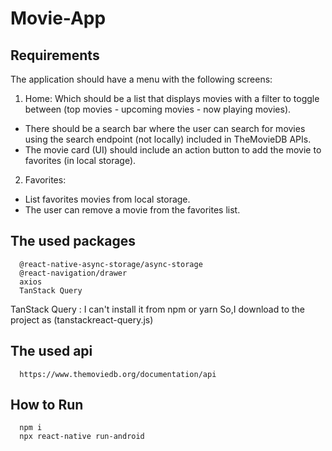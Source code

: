 # Movie-App

  ## Requirements

  The application should have a menu with the following screens:
  1. Home: Which should be a list that displays movies with a filter to
  toggle between (top movies - upcoming movies - now playing
  movies).
  - There should be a search bar where the user can search for
  movies using the search endpoint (not locally) included in
  TheMovieDB APIs.
  - The movie card (UI) should include an action button to add the
  movie to favorites (in local storage).

  2. Favorites:
  - List favorites movies from local storage.
  - The user can remove a movie from the favorites list.
  
  
  ## The used packages
  
      @react-native-async-storage/async-storage
      @react-navigation/drawer
      axios
      TanStack Query 
  TanStack Query : I can't install it from npm or yarn So,I download to the project as (tanstackreact-query.js)
          
   ## The used api
      https://www.themoviedb.org/documentation/api
      
   ## How to Run 
      npm i
      npx react-native run-android
  
